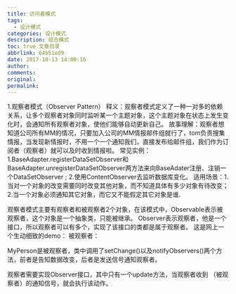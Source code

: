 ```yaml
---
title: 访问者模式
tags:
  - 设计模式
categories: 设计模式
description: 组合模式
toc: true 文章目录
abbrlink: 64b51ed9
date: 2017-10-13 14:00:16
author:
comments:
original:
permalink:
---
```


1.观察者模式（Observer Pattern） 
释义：观察者模式定义了一种一对多的依赖关系，让多个观察者对象同时监听某一个主题对象，这个主题对象在状态上发生变化时，会通知所有观察者对象，使他们能够自动更新自己。 
故事理解：观察者想知道公司所有MM的情况，只要加入公司的MM情报邮件组就行了，tom负责搜集情报，当发现新情报时，不用一个一个通知我们，直接发布给邮件组，我们作为订阅者（观察者）就可以及时收到情报啦。 
常见实例：1.BaseAdapter.registerDataSetObserver和BaseAdapter.unregisterDataSetObserver两方法来向BaseAdater注册、注销一个DataSetObserver ; 2.使用ContentObserver去监听数据库变化。 
适用场景：1.当对一个对象的改变需要同时改变其他对象，而不知道具体有多少对象有待改变；2.当一个对象必须通知其它对象，而它又不能假定其它对象是谁.

观察者模式主要有观察者和被观察者2个对象，在该模式中，Observable表示被观察者，这个对象是一个抽象类，只能被继承。 Observer表示观察者，他是一个接口，所以观察者可以有多个，实现了该接口的类都是属于观察者。 
这是网上一个生动细致的demo： 
被观察者：

MyPerson是被观察者，类中调用了setChange()以及notifyObservers()两个方法，前者是告知数据改变，后者是发送信号通知观察者。

观察者需要实现Observer接口，其中只有一个update方法，当观察者收到 （被观察者）的通知信号，就会执行该动作。


